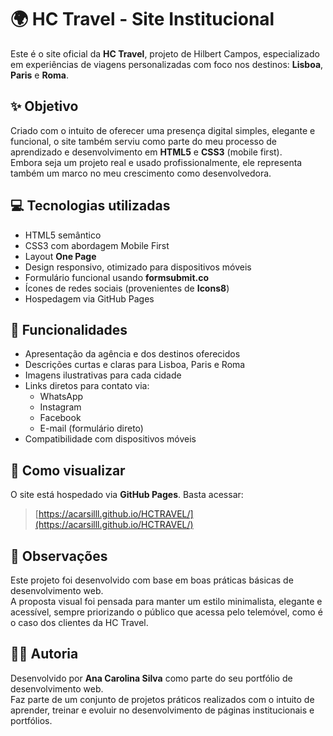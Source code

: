 # 🌍 HC Travel - Site Institucional

Este é o site oficial da **HC Travel**, projeto de Hilbert Campos, especializado em experiências de viagens personalizadas com foco nos destinos: **Lisboa**, **Paris** e **Roma**.

## ✨ Objetivo

Criado com o intuito de oferecer uma presença digital simples, elegante e funcional, o site também serviu como parte do meu processo de aprendizado e desenvolvimento em **HTML5** e **CSS3** (mobile first).  
Embora seja um projeto real e usado profissionalmente, ele representa também um marco no meu crescimento como desenvolvedora.

## 💻 Tecnologias utilizadas

- HTML5 semântico  
- CSS3 com abordagem Mobile First  
- Layout **One Page**  
- Design responsivo, otimizado para dispositivos móveis  
- Formulário funcional usando **formsubmit.co**  
- Ícones de redes sociais (provenientes de **Icons8**)  
- Hospedagem via GitHub Pages

## 📱 Funcionalidades

- Apresentação da agência e dos destinos oferecidos  
- Descrições curtas e claras para Lisboa, Paris e Roma  
- Imagens ilustrativas para cada cidade  
- Links diretos para contato via:
  - WhatsApp
  - Instagram
  - Facebook
  - E-mail (formulário direto)
- Compatibilidade com dispositivos móveis

## 🚀 Como visualizar

O site está hospedado via **GitHub Pages**. Basta acessar:

> [https://acarsilll.github.io/HCTRAVEL/](https://acarsilll.github.io/HCTRAVEL/)  

## 📌 Observações

Este projeto foi desenvolvido com base em boas práticas básicas de desenvolvimento web.  
A proposta visual foi pensada para manter um estilo minimalista, elegante e acessível, sempre priorizando o público que acessa pelo telemóvel, como é o caso dos clientes da HC Travel.

## 👩‍💻 Autoria

Desenvolvido por **Ana Carolina Silva** como parte do seu portfólio de desenvolvimento web.  
Faz parte de um conjunto de projetos práticos realizados com o intuito de aprender, treinar e evoluir no desenvolvimento de páginas institucionais e portfólios.
